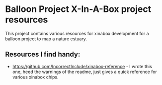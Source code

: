 # Balloon Project X-In-A-Box project resources

This project contains various resources for 
xinabox development for a balloon project
to map a nature estuary.

## Resources I find handy:
 * https://github.com/IncorrectInclude/xinabox-reference - I wrote this one, heed the warnings of the readme,
 just gives a quick reference for various xinabox chips.